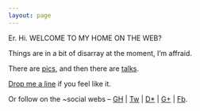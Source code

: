 ```yaml
---
layout: page
---
```


Er. Hi. WELCOME TO MY HOME ON THE WEB?

Things are in a bit of disarray at the moment, I’m affraid.

There are [pics](/1/125), and then there are [talks](//talks.chastell.net).

[Drop me a line](mailto:chastell@chastell.net) if you feel like it.

Or follow on the ~social webs –
[GH](https://github.com/chastell) |
[Tw](http://twitter.com/chastell) |
[D\*](https://joindiaspora.com/u/chastell) |
[G+](https://plus.google.com/113696551417916139566) |
[Fb](https://www.facebook.com/chastell).
